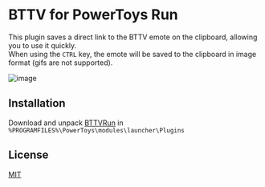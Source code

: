 # BTTV for PowerToys Run
This plugin saves a direct link to the BTTV emote on the clipboard, allowing you to use it quickly.<br>
When using the `CTRL` key, the emote will be saved to the clipboard in image format (gifs are not supported).

![image](https://user-images.githubusercontent.com/26453973/159796623-b7e161e7-f975-441d-ba6a-21cc284ef37c.png)

## Installation
Download and unpack [BTTVRun](https://github.com/Suchyyy/BTTVRun/releases/download/0.0.1/BTTVRun.zip) in `%PROGRAMFILES%\PowerToys\modules\launcher\Plugins`

## License
[MIT](https://choosealicense.com/licenses/mit/)

